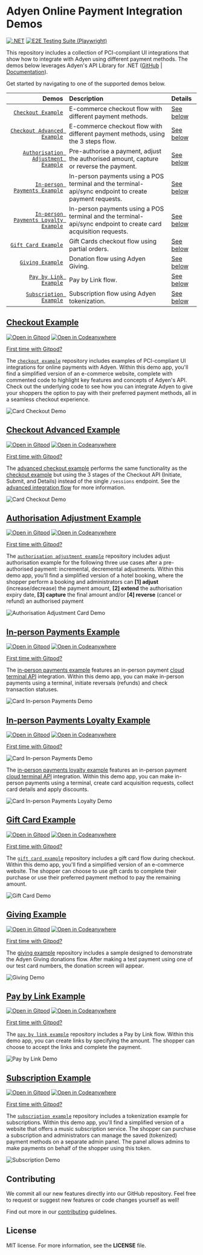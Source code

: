 # Adyen Online Payment Integration Demos
[![.NET](https://github.com/adyen-examples/adyen-dotnet-online-payments/actions/workflows/build.yml/badge.svg)](https://github.com/adyen-examples/adyen-dotnet-online-payments/actions/workflows/build.yml)
[![E2E Testing Suite (Playwright)](https://github.com/adyen-examples/adyen-dotnet-online-payments/actions/workflows/e2e.yml/badge.svg)](https://github.com/adyen-examples/adyen-dotnet-online-payments/actions/workflows/e2e.yml) 

This repository includes a collection of PCI-compliant UI integrations that show how to integrate with Adyen using different payment methods. 
The demos below leverages Adyen's API Library for .NET ([GitHub](https://github.com/Adyen/adyen-dotnet-api-library) | [Documentation](https://docs.adyen.com/development-resources/libraries#csharp)). 

Get started by navigating to one of the supported demos below.

| Demos | Description | Details |
| --: | :-- | :-- |
| [`Checkout Example`](checkout-example) | E-commerce checkout flow with different payment methods. | [See below](#checkout-example) | 
| [`Checkout Advanced Example`](checkout-example-advanced) | E-commerce checkout flow with different payment methods, using the 3 steps flow. | [See below](#checkout-advanced-example) |
| [`Authorisation Adjustment Example`](authorisation-adjustment-example) | Pre-authorise a payment, adjust the authorised amount, capture or reverse the payment. | [See below](#authorisation-adjustment-example) | 
| [`In-person Payments Example`](in-person-payments-example) | In-person payments using a POS terminal and the terminal-api/sync endpoint to create payment requests. | [See below](#in-person-payments-example) |
| [`In-person Payments Loyalty Example`](in-person-payments-loyalty-example) | In-person payments using a POS terminal and the terminal-api/sync endpoint to create card acquisition requests. | [See below](#in-person-payments-loyalty-example) |
| [`Gift Card Example`](giftcard-example) | Gift Cards checkout flow using partial orders. | [See below](#gift-card-example) | 
| [`Giving Example`](giving-example) | Donation flow using Adyen Giving. | [See below](#giving-example) | 
| [`Pay by Link Example`](paybylink-example) | Pay by Link flow. | [See below](#pay-by-link-example) | 
| [`Subscription Example`](subscription-example) | Subscription flow using Adyen tokenization. | [See below](#subscription-example) | 


## [Checkout Example](checkout-example)
[![Open in Gitpod](https://gitpod.io/button/open-in-gitpod.svg)](https://gitpod.io/#https://github.com/adyen-examples/adyen-dotnet-online-payments/tree/main/checkout-example)
[![Open in Codeanywhere](https://codeanywhere.com/img/open-in-codeanywhere-btn.svg)](https://app.codeanywhere.com/#https://github.com/adyen-examples/adyen-dotnet-online-payments)

[First time with Gitpod?](https://github.com/adyen-examples/.github/blob/main/pages/gitpod-get-started.md)

The [`checkout example`](checkout-example) repository includes examples of PCI-compliant UI integrations for online payments with Adyen.
Within this demo app, you'll find a simplified version of an e-commerce website, complete with commented code to highlight key features and concepts of Adyen's API.
Check out the underlying code to see how you can integrate Adyen to give your shoppers the option to pay with their preferred payment methods, all in a seamless checkout experience.

![Card Checkout Demo](checkout-example/wwwroot/images/cardcheckout.gif)

## [Checkout Advanced Example](checkout-example-advanced)
[![Open in Gitpod](https://gitpod.io/button/open-in-gitpod.svg)](https://gitpod.io/#https://github.com/adyen-examples/adyen-dotnet-online-payments/tree/main/checkout-example-advanced)
[![Open in Codeanywhere](https://codeanywhere.com/img/open-in-codeanywhere-btn.svg)](https://app.codeanywhere.com/#https://github.com/adyen-examples/adyen-dotnet-online-payments)

[First time with Gitpod?](https://github.com/adyen-examples/.github/blob/main/pages/gitpod-get-started.md)

The [advanced checkout example](checkout-example-advanced) performs the same functionality as the [checkout example](checkout-example) but using the 3 stages of the Checkout API (Initiate, Submit, and Details) instead of the single `/sessions` endpoint.
See the [advanced integration flow](https://docs.adyen.com/online-payments/web-drop-in/additional-use-cases?tab=sessions_flow_advanced_flow_1) for more information.

![Card Checkout Demo](checkout-example-advanced/wwwroot/images/cardcheckout.gif)

## [Authorisation Adjustment Example](authorisation-adjustment-example)
[![Open in Gitpod](https://gitpod.io/button/open-in-gitpod.svg)](https://gitpod.io/#https://github.com/adyen-examples/adyen-dotnet-online-payments/tree/main/authorisation-adjustment-example)
[![Open in Codeanywhere](https://codeanywhere.com/img/open-in-codeanywhere-btn.svg)](https://app.codeanywhere.com/#https://github.com/adyen-examples/adyen-dotnet-online-payments)

[First time with Gitpod?](https://github.com/adyen-examples/.github/blob/main/pages/gitpod-get-started.md)

The [`authorisation adjustment example`](authorisation-adjustment-example) repository includes adjust authorisation example for the following three use cases after a pre-authorised payment: incremental, decremental adjustments. Within this demo app, you'll find a simplified version of a hotel booking, where the shopper perform a booking and administrators can **[1] adjust** (increase/decrease) the payment amount, **[2] extend** the authorisation expiry date, **[3] capture** the final amount and/or **[4] reverse** (cancel or refund) an authorised payment

![Authorisation Adjustment Card Demo](authorisation-adjustment-example/wwwroot/images/cardauthorisationadjustment.gif)

## [In-person Payments Example](in-person-payments-example)
[![Open in Gitpod](https://gitpod.io/button/open-in-gitpod.svg)](https://gitpod.io/#https://github.com/adyen-examples/adyen-dotnet-online-payments/tree/main/in-person-payments-example)
[![Open in Codeanywhere](https://codeanywhere.com/img/open-in-codeanywhere-btn.svg)](https://app.codeanywhere.com/#https://github.com/adyen-examples/adyen-dotnet-online-payments)

[First time with Gitpod?](https://github.com/adyen-examples/.github/blob/main/pages/gitpod-get-started.md)

The [in-person payments example](in-person-payments-example) features an in-person payment [cloud terminal API](https://docs.adyen.com/point-of-sale/design-your-integration/choose-your-architecture/cloud/) integration. Within this demo app, you can make in-person payments using a terminal, initiate reversals (refunds) and check transaction statuses.

![Card In-person Payments Demo](in-person-payments-example/wwwroot/images/cardinpersonpayments.gif)

## [In-person Payments Loyalty Example](in-person-payments-loyalty-example)
[![Open in Gitpod](https://gitpod.io/button/open-in-gitpod.svg)](https://gitpod.io/#https://github.com/adyen-examples/adyen-dotnet-online-payments/tree/main/in-person-payments-loyalty-example)
[![Open in Codeanywhere](https://codeanywhere.com/img/open-in-codeanywhere-btn.svg)](https://app.codeanywhere.com/#https://github.com/adyen-examples/adyen-dotnet-online-payments)

[First time with Gitpod?](https://github.com/adyen-examples/.github/blob/main/pages/gitpod-get-started.md)

![Card In-person Payments Demo](in-person-payments-loyalty-example/wwwroot/images/cardacquisitioncard.gif)

The [in-person payments loyalty example](in-person-payments-loyalty-example) features an in-person payment [cloud terminal API](https://docs.adyen.com/point-of-sale/design-your-integration/choose-your-architecture/cloud/) integration. Within this demo app, you can make in-person payments using a terminal, create card acquisition requests, collect card details and apply discounts.

![Card In-person Payments Loyalty Demo](in-person-payments-example/wwwroot/images/cardinpersonpaymentsloyalty.gif)

## [Gift Card Example](giftcard-example)
[![Open in Gitpod](https://gitpod.io/button/open-in-gitpod.svg)](https://gitpod.io/#https://github.com/adyen-examples/adyen-dotnet-online-payments/tree/main/giftcard-example)
[![Open in Codeanywhere](https://codeanywhere.com/img/open-in-codeanywhere-btn.svg)](https://app.codeanywhere.com/#https://github.com/adyen-examples/adyen-dotnet-online-payments)

[First time with Gitpod?](https://github.com/adyen-examples/.github/blob/main/pages/gitpod-get-started.md)

The [`gift card example`](giftcard-example) repository includes a gift card flow during checkout. Within this demo app, you'll find a simplified version of an e-commerce website. The shopper can choose to use gift cards to complete their purchase or use their preferred payment method to pay the remaining amount.

![Gift Card Demo](giftcard-example/wwwroot/images/cardgiftcard.gif)

## [Giving Example](giving-example)

[![Open in Gitpod](https://gitpod.io/button/open-in-gitpod.svg)](https://gitpod.io/#https://github.com/adyen-examples/adyen-dotnet-online-payments/tree/main/giving-example) 
[![Open in Codeanywhere](https://codeanywhere.com/img/open-in-codeanywhere-btn.svg)](https://app.codeanywhere.com/#https://github.com/adyen-examples/adyen-dotnet-online-payments)

[First time with Gitpod?](https://github.com/adyen-examples/.github/blob/main/pages/gitpod-get-started.md)

The [giving example](giving-example) repository includes a sample designed to demonstrate the Adyen Giving donations flow.
After making a test payment using one of our test card numbers, the donation screen will appear.

![Giving Demo](giving-example/wwwroot/images/carddonations.gif)

## [Pay by Link Example](paybylink-example)
[![Open in Gitpod](https://gitpod.io/button/open-in-gitpod.svg)](https://gitpod.io/#https://github.com/adyen-examples/adyen-dotnet-online-payments/tree/main/paybylink-example)
[![Open in Codeanywhere](https://codeanywhere.com/img/open-in-codeanywhere-btn.svg)](https://app.codeanywhere.com/#https://github.com/adyen-examples/adyen-dotnet-online-payments)

[First time with Gitpod?](https://github.com/adyen-examples/.github/blob/main/pages/gitpod-get-started.md)

The [`pay by link example`](paybylink-example) repository includes a Pay by Link flow. Within this demo app, you can create links by specifying the amount. The shopper can choose to accept the links and complete the payment.

![Pay by Link Demo](paybylink-example/wwwroot/images/cardpaybylink.gif)

## [Subscription Example](subscription-example)
[![Open in Gitpod](https://gitpod.io/button/open-in-gitpod.svg)](https://gitpod.io/#https://github.com/adyen-examples/adyen-dotnet-online-payments/tree/main/subscription-example)
[![Open in Codeanywhere](https://codeanywhere.com/img/open-in-codeanywhere-btn.svg)](https://app.codeanywhere.com/#https://github.com/adyen-examples/adyen-dotnet-online-payments)

[First time with Gitpod?](https://github.com/adyen-examples/.github/blob/main/pages/gitpod-get-started.md)

The [`subscription example`](subscription-example) repository includes a tokenization example for subscriptions. Within this demo app, you'll find a simplified version of a website that offers a music subscription service.
The shopper can purchase a subscription and administrators can manage the saved (tokenized) payment methods on a separate admin panel.
The panel allows admins to make payments on behalf of the shopper using this token.

![Subscription Demo](subscription-example/wwwroot/images/cardsubscription.gif)


## Contributing

We commit all our new features directly into our GitHub repository. Feel free to request or suggest new features or code changes yourself as well!

Find out more in our [contributing](https://github.com/adyen-examples/.github/blob/main/CONTRIBUTING.md) guidelines.


## License

MIT license. For more information, see the **LICENSE** file.
